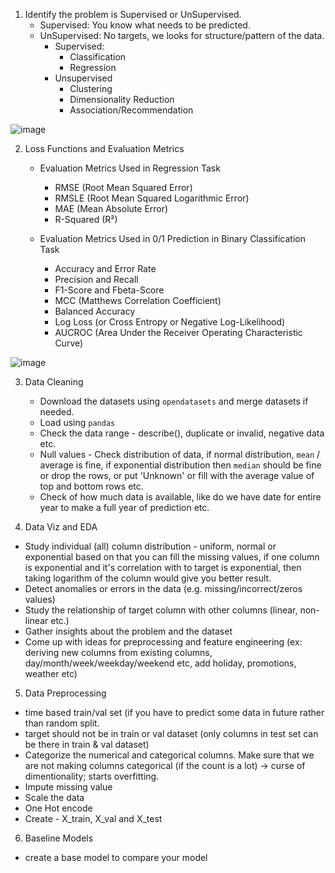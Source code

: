 
1. Identify the problem is Supervised or UnSupervised. 
   * Supervised: You know what needs to be predicted. 
   * UnSupervised: No targets, we looks for structure/pattern of the data. 
     * Supervised:
        - Classification
        - Regression
     * Unsupervised
        - Clustering
        - Dimensionality Reduction 
        - Association/Recommendation 

![image](https://user-images.githubusercontent.com/63992365/126795442-d34889ea-0da9-4305-b593-3d1ab46252df.png)
    
 
2. Loss Functions and Evaluation Metrics  
    - Evaluation Metrics Used in Regression Task
      * RMSE (Root Mean Squared Error)
      * RMSLE (Root Mean Squared Logarithmic Error)
      * MAE (Mean Absolute Error)
      * R-Squared (R²)

    - Evaluation Metrics Used in 0/1 Prediction in Binary Classification Task
      * Accuracy and Error Rate
      * Precision and Recall
      * F1-Score and Fbeta-Score
      * MCC (Matthews Correlation Coefficient)
      * Balanced Accuracy
      * Log Loss (or Cross Entropy or Negative Log-Likelihood)
      * AUCROC (Area Under the Receiver Operating Characteristic Curve)

![image](https://user-images.githubusercontent.com/63992365/126806563-be9e27ab-b720-4c60-80fc-659a78f7c484.png)

3. Data Cleaning 
    - Download the datasets using `opendatasets` and merge datasets if needed.
    - Load using `pandas`
    - Check the data range - describe(), duplicate or invalid, negative data etc.
    - Null values - Check distribution of data, if normal distribution, `mean` / average is       fine, if exponential distribution then `median` should be fine or drop the rows, or         put 'Unknown' or fill with the average value of top and bottom rows etc. 
   - Check of how much data is available, like do we have date for entire year to make a full year of prediction etc.
    
    
4. Data Viz and EDA
  - Study individual (all) column distribution - uniform, normal or exponential based on       that you can fill the missing values, if one column is exponential and it's correlation     with to target is exponential, then taking logarithm of the column would give you           better result. 
  - Detect anomalies or errors in the data (e.g. missing/incorrect/zeros values)
  - Study the relationship of target column with other columns (linear, non-linear etc.)
  - Gather insights about the problem and the dataset
  - Come up with ideas for preprocessing and feature engineering (ex: deriving new columns     from existing columns, day/month/week/weekday/weekend etc, add holiday, promotions,         weather etc)


5. Data Preprocessing
  - time based train/val set (if you have to predict some data in future rather than random     split.
  - target should not be in train or val dataset (only columns in test set can be there in train & val dataset)
  - Categorize the numerical and categorical columns. Make sure that we are not making columns categorical (if the count is a lot) -> curse of dimentionality; starts overfitting. 
  - Impute missing value 
  - Scale the data
  - One Hot encode
  - Create - X_train, X_val and X_test

6. Baseline Models
  - create a base model to compare your model
